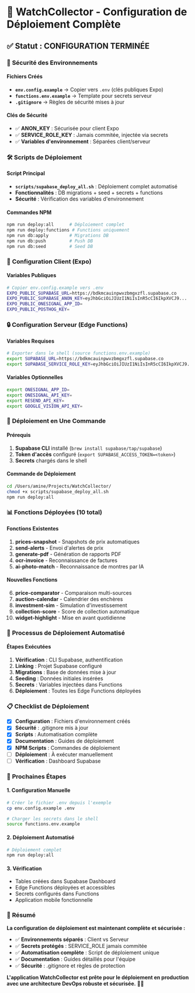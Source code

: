 # 🚀 **WatchCollector - Configuration de Déploiement Complète**

## ✅ **Statut : CONFIGURATION TERMINÉE**

### 🔐 **Sécurité des Environnements**

#### **Fichiers Créés**
- **`env.config.example`** → Copier vers `.env` (clés publiques Expo)
- **`functions.env.example`** → Template pour secrets serveur
- **`.gitignore`** → Règles de sécurité mises à jour

#### **Clés de Sécurité**
- ✅ **ANON_KEY** : Sécurisée pour client Expo
- ✅ **SERVICE_ROLE_KEY** : Jamais commitée, injectée via secrets
- ✅ **Variables d'environnement** : Séparées client/serveur

### 🛠️ **Scripts de Déploiement**

#### **Script Principal**
- **`scripts/supabase_deploy_all.sh`** : Déploiement complet automatisé
- **Fonctionnalités** : DB migrations + seed + secrets + functions
- **Sécurité** : Vérification des variables d'environnement

#### **Commandes NPM**
```bash
npm run deploy:all      # Déploiement complet
npm run deploy:functions # Functions uniquement
npm run db:apply        # Migrations DB
npm run db:push         # Push DB
npm run db:seed         # Seed DB
```

### 📱 **Configuration Client (Expo)**

#### **Variables Publiques**
```bash
# Copier env.config.example vers .env
EXPO_PUBLIC_SUPABASE_URL=https://bdkmcauinpwvzbmgxzfl.supabase.co
EXPO_PUBLIC_SUPABASE_ANON_KEY=eyJhbGciOiJIUzI1NiIsInR5cCI6IkpXVCJ9...
EXPO_PUBLIC_ONESIGNAL_APP_ID=
EXPO_PUBLIC_POSTHOG_KEY=
```

### 🔒 **Configuration Serveur (Edge Functions)**

#### **Variables Requises**
```bash
# Exporter dans le shell (source functions.env.example)
export SUPABASE_URL=https://bdkmcauinpwvzbmgxzfl.supabase.co
export SUPABASE_SERVICE_ROLE_KEY=eyJhbGciOiJIUzI1NiIsInR5cCI6IkpXVCJ9...
```

#### **Variables Optionnelles**
```bash
export ONESIGNAL_APP_ID=
export ONESIGNAL_API_KEY=
export RESEND_API_KEY=
export GOOGLE_VISION_API_KEY=
```

### 🚀 **Déploiement en Une Commande**

#### **Prérequis**
1. **Supabase CLI** installé (`brew install supabase/tap/supabase`)
2. **Token d'accès** configuré (`export SUPABASE_ACCESS_TOKEN=<token>`)
3. **Secrets** chargés dans le shell

#### **Commande de Déploiement**
```bash
cd /Users/amine/Projects/WatchCollector/
chmod +x scripts/supabase_deploy_all.sh
npm run deploy:all
```

### 📊 **Fonctions Déployées (10 total)**

#### **Fonctions Existentes**
1. **prices-snapshot** - Snapshots de prix automatiques
2. **send-alerts** - Envoi d'alertes de prix
3. **generate-pdf** - Génération de rapports PDF
4. **ocr-invoice** - Reconnaissance de factures
5. **ai-photo-match** - Reconnaissance de montres par IA

#### **Nouvelles Fonctions**
6. **price-comparator** - Comparaison multi-sources
7. **auction-calendar** - Calendrier des enchères
8. **investment-sim** - Simulation d'investissement
9. **collection-score** - Score de collection automatique
10. **widget-highlight** - Mise en avant quotidienne

### 🔄 **Processus de Déploiement Automatisé**

#### **Étapes Exécutées**
1. **Vérification** : CLI Supabase, authentification
2. **Linking** : Projet Supabase configuré
3. **Migrations** : Base de données mise à jour
4. **Seeding** : Données initiales insérées
5. **Secrets** : Variables injectées dans Functions
6. **Déploiement** : Toutes les Edge Functions déployées

### 📋 **Checklist de Déploiement**

- [x] **Configuration** : Fichiers d'environnement créés
- [x] **Sécurité** : .gitignore mis à jour
- [x] **Scripts** : Automatisation complète
- [x] **Documentation** : Guides de déploiement
- [x] **NPM Scripts** : Commandes de déploiement
- [ ] **Déploiement** : À exécuter manuellement
- [ ] **Vérification** : Dashboard Supabase

### 🎯 **Prochaines Étapes**

#### **1. Configuration Manuelle**
```bash
# Créer le fichier .env depuis l'exemple
cp env.config.example .env

# Charger les secrets dans le shell
source functions.env.example
```

#### **2. Déploiement Automatisé**
```bash
# Déploiement complet
npm run deploy:all
```

#### **3. Vérification**
- Tables créées dans Supabase Dashboard
- Edge Functions déployées et accessibles
- Secrets configurés dans Functions
- Application mobile fonctionnelle

### 🎉 **Résumé**

**La configuration de déploiement est maintenant complète et sécurisée :**

- ✅ **Environnements séparés** : Client vs Serveur
- ✅ **Secrets protégés** : SERVICE_ROLE jamais commitée
- ✅ **Automatisation complète** : Script de déploiement unique
- ✅ **Documentation** : Guides détaillés pour l'équipe
- ✅ **Sécurité** : .gitignore et règles de protection

**L'application WatchCollector est prête pour le déploiement en production avec une architecture DevOps robuste et sécurisée.** 🚀✨
